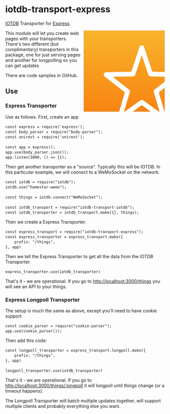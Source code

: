 # iotdb-transport-express
[IOTDB](https://iotdb.org) Transporter for [Express](https://expressjs.com/). 

<img src="https://raw.githubusercontent.com/dpjanes/iotdb-homestar/master/docs/HomeStar.png" align="right" />

This module will let you create web pages with your transporters. 
There's two different (but complimentary) transporters in this package,
one for just serving pages and another for longpolling so you 
can get updates

There are code samples in GitHub.

## Use
### Express Transporter

Use as follows. First, create an app

    const express = require('express');
    const body_parser = require("body-parser");
    const unirest = require('unirest');

    const app = express();
    app.use(body_parser.json());
    app.listen(3000, () => {});

Then get another transporter as a "source". Typically this will be IOTDB.
In this particular example, we will connect to a WeMoSocket on the network.

    const iotdb = require("iotdb");
    iotdb.use("homestar-wemo");
    
    const things = iotdb.connect("WeMoSocket");

    const iotdb_transport = require("iotdb-transport-iotdb");
    const iotdb_transporter = iotdb_transport.make({}, things);

Then we create a Express Transporter.

    const express_transport = require("iotdb-transport-express");
    const express_transporter = express_transport.make({
        prefix: "/things",
    }, app)

Then we tell the Express Transporter to get all the data from the IOTDB Transporter.

    express_transporter.use(iotdb_transporter)

That's it - we are operational. If you go to [http://localhost:3000/things](http://localhost:3000/things)
you will see an API to your things. 

### Express Longpoll Transporter

The setup is much the same as above, except you'll need
to have cookie support

    const cookie_parser = require("cookie-parser");
    app.use(cookie_parser());

Then add this code:

    const longpoll_transporter = express_transport.longpoll.make({
        prefix: "/things",
    }, app)

    longpoll_transporter.use(iotdb_transporter)

That's it - we are operational. If you go to [http://localhost:3000/things/.longpoll](http://localhost:3000/things/.longpoll)
it will longpoll until things change (or a timeout happens).

The Longpoll Transporter will batch multiple updates together, will support multiple clients
and probably everything else you want.
